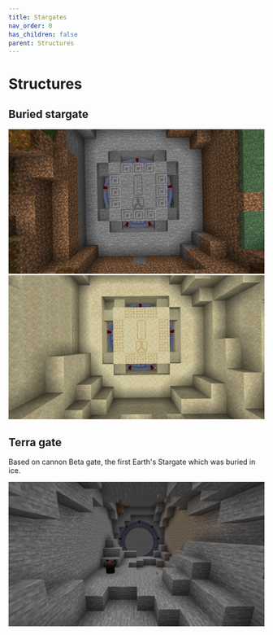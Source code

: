 ```yaml
---
title: Stargates
nav_order: 0
has_children: false
parent: Structures
---
```


# Structures
## Buried stargate

![Buried stargate](/assets/img/structures/gate_buried.png)
![Buried stargate desert](/assets/img/structures/gate_buried_desert.png)

## Terra gate
Based on cannon Beta gate, the first Earth's Stargate which was buried in ice.

![Terra gate](/assets/img/structures/terra_gate.png)